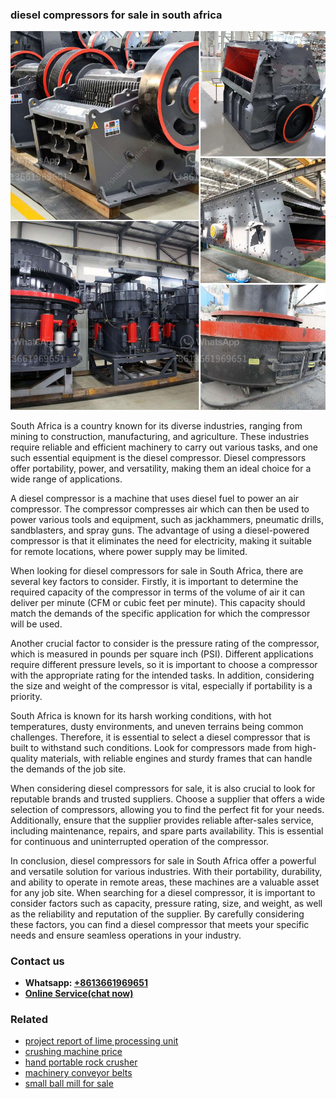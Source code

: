 <h3>diesel compressors for sale in south africa</h3><img src='1704791516.jpg' alt=''><p>South Africa is a country known for its diverse industries, ranging from mining to construction, manufacturing, and agriculture. These industries require reliable and efficient machinery to carry out various tasks, and one such essential equipment is the diesel compressor. Diesel compressors offer portability, power, and versatility, making them an ideal choice for a wide range of applications.</p><p>A diesel compressor is a machine that uses diesel fuel to power an air compressor. The compressor compresses air which can then be used to power various tools and equipment, such as jackhammers, pneumatic drills, sandblasters, and spray guns. The advantage of using a diesel-powered compressor is that it eliminates the need for electricity, making it suitable for remote locations, where power supply may be limited.</p><p>When looking for diesel compressors for sale in South Africa, there are several key factors to consider. Firstly, it is important to determine the required capacity of the compressor in terms of the volume of air it can deliver per minute (CFM or cubic feet per minute). This capacity should match the demands of the specific application for which the compressor will be used.</p><p>Another crucial factor to consider is the pressure rating of the compressor, which is measured in pounds per square inch (PSI). Different applications require different pressure levels, so it is important to choose a compressor with the appropriate rating for the intended tasks. In addition, considering the size and weight of the compressor is vital, especially if portability is a priority.</p><p>South Africa is known for its harsh working conditions, with hot temperatures, dusty environments, and uneven terrains being common challenges. Therefore, it is essential to select a diesel compressor that is built to withstand such conditions. Look for compressors made from high-quality materials, with reliable engines and sturdy frames that can handle the demands of the job site.</p><p>When considering diesel compressors for sale, it is also crucial to look for reputable brands and trusted suppliers. Choose a supplier that offers a wide selection of compressors, allowing you to find the perfect fit for your needs. Additionally, ensure that the supplier provides reliable after-sales service, including maintenance, repairs, and spare parts availability. This is essential for continuous and uninterrupted operation of the compressor.</p><p>In conclusion, diesel compressors for sale in South Africa offer a powerful and versatile solution for various industries. With their portability, durability, and ability to operate in remote areas, these machines are a valuable asset for any job site. When searching for a diesel compressor, it is important to consider factors such as capacity, pressure rating, size, and weight, as well as the reliability and reputation of the supplier. By carefully considering these factors, you can find a diesel compressor that meets your specific needs and ensure seamless operations in your industry.</p><h3>Contact us</h3><ul><li><strong>Whatsapp:&nbsp;<a href="https://wa.me/8613661969651">+8613661969651</a></strong></li><li><a href="https://swt.shibang-china.com/?git&amp;zhl&amp;diesel compressors for sale in south africa"><strong>Online Service(chat now)</strong></a></li></ul><h3>Related</h3><ul><li><a href='project report of lime processing unit.md'>project report of lime processing unit</a></li><li><a href='crushing machine price.md'>crushing machine price</a></li><li><a href='hand portable rock crusher.md'>hand portable rock crusher</a></li><li><a href='machinery conveyor belts.md'>machinery conveyor belts</a></li><li><a href='small ball mill for sale.md'>small ball mill for sale</a></li></ul>